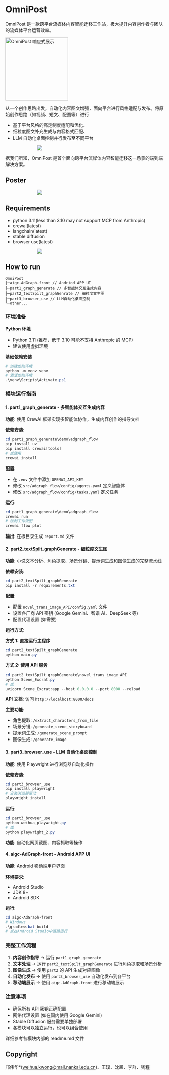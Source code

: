 # OmniPost

OmniPost 是一款跨平台流媒体内容智能迁移工作站，极大提升内容创作者与团队的流媒体平台运营效率。

<!-- 使用 HTML 标签插入图片并控制大小 -->
<!-- 方法1：使用 width 和 height 属性 -->
<!-- <img src="src/readme/logo.png" width="300" height="200" alt="OmniPost 界面截图"> -->
<!-- 方法4：响应式图片，在不同屏幕尺寸下自适应 -->
<img src="src/readme/logo.jpg" width="200" height="200" alt="OmniPost 响应式展示">

从一个创作思路出发，自动化内容图文增强，面向平台进行风格适配与发布。将原始创作思路（如视频、短文、配图等）进行

- 基于平台风格的高定制度适配和优化、
- 细粒度图文补充生成与内容格式匹配、
- LLM 自动化桌面控制并行发布至不同平台

<img src="src/readme/structure.png" style="max-width: 60%; display: block; margin: 0 auto;">

据我们所知，OmniPost 是首个面向跨平台流媒体内容智能迁移这一场景的端到端解决方案。

## Poster

<img src="src/readme/post.png" style="max-width: 60%; display: block; margin: 0 auto;">

## Requirements

- python 3.11(less than 3.10 may not support MCP from Anthropic)
- crewai(latest)
- langchain(latest)
- stable diffusion
- browser use(latest)

<img src="src/readme/tech_workflow.png" style="max-width: 60%; display: block; margin: 0 auto;">

## How to run

```structure
OmniPost
├─aigc-AdGraph-front // Andriod APP UI
├─part1_graph_generate // 多智能体交互生成内容
├─part2_textSpilt_graphGenrate // 细粒度文生图
├─part3_browser_use // LLM自动化桌面控制
└─other...
```

### 环境准备

**Python 环境**

- Python 3.11 (推荐，低于 3.10 可能不支持 Anthropic 的 MCP)
- 建议使用虚拟环境

**基础依赖安装**

```powershell
# 创建虚拟环境
python -m venv venv
# 激活虚拟环境
.\venv\Scripts\Activate.ps1
```

### 模块运行指南

#### 1. part1_graph_generate - 多智能体交互生成内容

**功能**: 使用 CrewAI 框架实现多智能体协作，生成内容创作的指导文档

**依赖安装**:

```powershell
cd part1_graph_generate\demo\adgraph_flow
pip install uv
pip install crewai[tools]
# 或使用
crewai install
```

**配置**:

- 在 `.env` 文件中添加 `OPENAI_API_KEY`
- 修改 `src/adgraph_flow/config/agents.yaml` 定义智能体
- 修改 `src/adgraph_flow/config/tasks.yaml` 定义任务

**运行**:

```powershell
cd part1_graph_generate\demo\adgraph_flow
crewai run
# 绘制工作流图
crewai flow plot
```

**输出**: 在根目录生成 `report.md` 文件

#### 2. part2_textSpilt_graphGenerate - 细粒度文生图

**功能**: 小说文本分析、角色提取、场景分镜、提示词生成和图像生成的完整流水线

**依赖安装**:

```powershell
cd part2_textSpilt_graphGenerate
pip install -r requirements.txt
```

**配置**:

- 配置 `novel_trans_image_API/config.yaml` 文件
- 设置各厂商 API 密钥 (Google Gemini、智谱 AI、DeepSeek 等)
- 配置代理设置 (如需要)

**运行方式**:

**方式 1: 直接运行主程序**

```powershell
cd part2_textSpilt_graphGenerate
python main.py
```

**方式 2: 使用 API 服务**

```powershell
cd part2_textSpilt_graphGenerate\novel_trans_image_API
python Scene_Excrat.py
# 或
uvicorn Scene_Excrat:app --host 0.0.0.0 --port 8000 --reload
```

**API 文档**: 访问 `http://localhost:8000/docs`

**主要功能**:

- 角色提取: `/extract_characters_from_file`
- 场景分镜: `/generate_scene_storyboard`
- 提示词生成: `/generate_scene_prompt`
- 图像生成: `/generate_image`

#### 3. part3_browser_use - LLM 自动化桌面控制

**功能**: 使用 Playwright 进行浏览器自动化操作

**依赖安装**:

```powershell
cd part3_browser_use
pip install playwright
# 安装浏览器驱动
playwright install
```

**运行**:

```powershell
cd part3_browser_use
python weihua_playwright.py
# 或
python playwright_2.py
```

**功能**: 自动化网页截图、内容抓取等操作

#### 4. aigc-AdGraph-front - Android APP UI

**功能**: Android 移动端用户界面

**环境要求**:

- Android Studio
- JDK 8+
- Android SDK

**运行**:

```powershell
cd aigc-AdGraph-front
# Windows
.\gradlew.bat build
# 或在Android Studio中直接运行
```

### 完整工作流程

1. **内容创作指导** → 运行 `part1_graph_generate`
2. **文本处理** → 运行 `part2_textSpilt_graphGenerate` 进行角色提取和场景分析
3. **图像生成** → 使用 `part2` 的 API 生成对应图像
4. **自动化发布** → 使用 `part3_browser_use` 自动化发布到各平台
5. **移动端展示** → 使用 `aigc-AdGraph-front` 进行移动端展示

### 注意事项

- 确保所有 API 密钥正确配置
- 网络代理设置 (如在国内使用 Google Gemini)
- Stable Diffusion 服务需要单独部署
- 各模块可以独立运行，也可以组合使用

详细参考各模块内部的 readme.md 文件

## Copyright

邝伟华\*(weihua.kwong@mail.nankai.edu.cn)、王璞、沈超、李群、钱程
